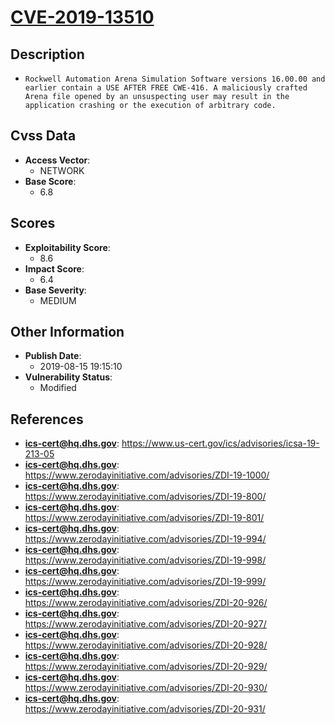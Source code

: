 
# [CVE-2019-13510](https://www.us-cert.gov/ics/advisories/icsa-19-213-05)

## Description

- `Rockwell Automation Arena Simulation Software versions 16.00.00 and earlier contain a USE AFTER FREE CWE-416. A maliciously crafted Arena file opened by an unsuspecting user may result in the application crashing or the execution of arbitrary code.`

## Cvss Data

- **Access Vector**:
  - NETWORK
- **Base Score**:
  - 6.8

## Scores

- **Exploitability Score**:
  - 8.6
- **Impact Score**:
  - 6.4
- **Base Severity**:
  - MEDIUM

## Other Information

- **Publish Date**:
  - 2019-08-15 19:15:10
- **Vulnerability Status**:
  - Modified

## References

- **ics-cert@hq.dhs.gov**: https://www.us-cert.gov/ics/advisories/icsa-19-213-05
- **ics-cert@hq.dhs.gov**: https://www.zerodayinitiative.com/advisories/ZDI-19-1000/
- **ics-cert@hq.dhs.gov**: https://www.zerodayinitiative.com/advisories/ZDI-19-800/
- **ics-cert@hq.dhs.gov**: https://www.zerodayinitiative.com/advisories/ZDI-19-801/
- **ics-cert@hq.dhs.gov**: https://www.zerodayinitiative.com/advisories/ZDI-19-994/
- **ics-cert@hq.dhs.gov**: https://www.zerodayinitiative.com/advisories/ZDI-19-998/
- **ics-cert@hq.dhs.gov**: https://www.zerodayinitiative.com/advisories/ZDI-19-999/
- **ics-cert@hq.dhs.gov**: https://www.zerodayinitiative.com/advisories/ZDI-20-926/
- **ics-cert@hq.dhs.gov**: https://www.zerodayinitiative.com/advisories/ZDI-20-927/
- **ics-cert@hq.dhs.gov**: https://www.zerodayinitiative.com/advisories/ZDI-20-928/
- **ics-cert@hq.dhs.gov**: https://www.zerodayinitiative.com/advisories/ZDI-20-929/
- **ics-cert@hq.dhs.gov**: https://www.zerodayinitiative.com/advisories/ZDI-20-930/
- **ics-cert@hq.dhs.gov**: https://www.zerodayinitiative.com/advisories/ZDI-20-931/
